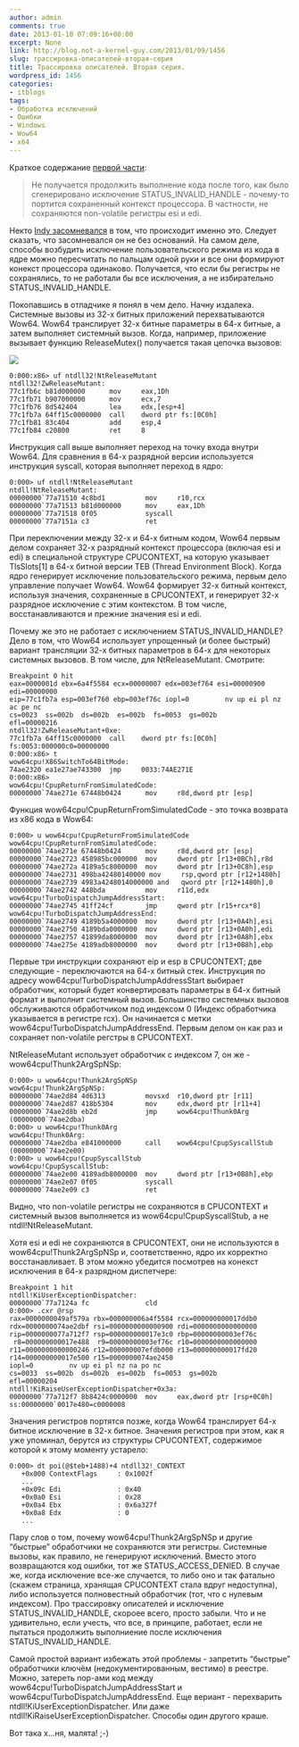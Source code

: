 ```yaml
---
author: admin
comments: true
date: 2013-01-10 07:09:16+00:00
excerpt: None
link: http://blog.not-a-kernel-guy.com/2013/01/09/1456
slug: трассировка-описателей-вторая-серия
title: Трассировка описателей. Вторая серия.
wordpress_id: 1456
categories:
- itblogs
tags:
- Обработка исключений
- Ошибки
- Windows
- Wow64
- x64
---
```


Краткое содержание [первой части](http://blog.not-a-kernel-guy.com/2012/12/04/1437):



> Не получается продолжить выполнение кода после того, как было сгенерировано исключение STATUS_INVALID_HANDLE - почему-то портится сохраненный контекст процессора. В частности, не сохраняются non-volatile регистры esi и edi.


Некто [Indy засомневался](http://blog.not-a-kernel-guy.com/2012/12/04/1437#comment-18030) в том, что происходит именно это. Следует сказать, что засомневался он не без оснований. На самом деле, способы возбудить исключение пользовательского режима из кода в ядре можно пересчитать по пальцам одной руки и все они формируют конекст процессора одинаково. Получается, что если бы регистры не сохранялись, то не работали бы все исключения, а не избирательно STATUS_INVALID_HANDLE.

Покопавшись в отладчике я понял в чем дело.  Начну издалека. Системные вызовы из 32-х битных приложений перехватываются Wow64. Wow64 транслирует 32-х битные параметры в 64-х битные, а затем выполняет системный вызов. Когда, например, приложение вызывает функцию ReleaseMutex() получается такая цепочка вызовов: 

[![](http://blog.not-a-kernel-guy.com/wp-content/uploads/2013/01/wow64_call_stack.png)](http://blog.not-a-kernel-guy.com/wp-content/uploads/2013/01/wow64_call_stack.png)



```no-highlight
0:000:x86> uf ntdll32!NtReleaseMutant
ntdll32!ZwReleaseMutant:
77c1fb6c b81d000000      mov     eax,1Dh
77c1fb71 b907000000      mov     ecx,7
77c1fb76 8d542404        lea     edx,[esp+4]
77c1fb7a 64ff15c0000000  call    dword ptr fs:[0C0h]
77c1fb81 83c404          add     esp,4
77c1fb84 c20800          ret     8
```



Инструкция call выше выполняет переход на точку входа внутри Wow64. Для сравнения в 64-х разрядной версии используется инструкция syscall, которая выполняет переход в ядро:



```no-highlight
0:000> uf ntdll!NtReleaseMutant
ntdll!NtReleaseMutant:
00000000`77a71510 4c8bd1          mov     r10,rcx
00000000`77a71513 b81d000000      mov     eax,1Dh
00000000`77a71518 0f05            syscall
00000000`77a7151a c3              ret
```



При переключении между 32-х и 64-х битным кодом, Wow64 первым делом сохраняет 32-х разрядный контекст процессора (включая esi и edi) в специальной структуре CPUCONTEXT, на которую указывает TlsSlots[1] в 64-х битной версии TEB (Thread Environment Block). Когда ядро генерирует исключение пользовательского режима, первым дело управление получает Wow64. Wow64 формирует 32-х битный контекст, используя значения, сохраненные в CPUCONTEXT, и генерирует 32-х разрядное исключение с этим контекстом. В том числе, восстанавливаются и прежние значения esi и edi.

Почему же это не работает с исключением STATUS_INVALID_HANDLE? Дело в том, что Wow64 использует упрощенный (и более быстрый) вариант трансляции 32-х битных параметров в 64-х для некоторых системных вызовов. В том числе, для NtReleaseMutant. Смотрите:



```no-highlight
Breakpoint 0 hit
eax=0000001d ebx=6a4f5584 ecx=00000007 edx=003ef764 esi=00000900 edi=00000000
eip=77c1fb7a esp=003ef760 ebp=003ef76c iopl=0         nv up ei pl nz ac pe nc
cs=0023  ss=002b  ds=002b  es=002b  fs=0053  gs=002b             efl=00000216
ntdll32!ZwReleaseMutant+0xe:
77c1fb7a 64ff15c0000000  call    dword ptr fs:[0C0h]  fs:0053:000000c0=00000000
0:000:x86> t
wow64cpu!X86SwitchTo64BitMode:
74ae2320 ea1e27ae743300  jmp     0033:74AE271E
0:000:x86>
wow64cpu!CpupReturnFromSimulatedCode:
00000000`74ae271e 67448b0424      mov     r8d,dword ptr [esp]
```



Функция wow64cpu!CpupReturnFromSimulatedCode - это точка возврата из x86 кода в Wow64:



```no-highlight
0:000> u wow64cpu!CpupReturnFromSimulatedCode
wow64cpu!CpupReturnFromSimulatedCode:
00000000`74ae271e 67448b0424      mov     r8d,dword ptr [esp]
00000000`74ae2723 458985bc000000  mov     dword ptr [r13+0BCh],r8d
00000000`74ae272a 4189a5c8000000  mov     dword ptr [r13+0C8h],esp
00000000`74ae2731 498ba42480140000 mov     rsp,qword ptr [r12+1480h]
00000000`74ae2739 4983a4248014000000 and   qword ptr [r12+1480h],0
00000000`74ae2742 448bda          mov     r11d,edx
wow64cpu!TurboDispatchJumpAddressStart:
00000000`74ae2745 41ff24cf        jmp     qword ptr [r15+rcx*8]
wow64cpu!TurboDispatchJumpAddressEnd:
00000000`74ae2749 4189b5a4000000  mov     dword ptr [r13+0A4h],esi
00000000`74ae2750 4189bda0000000  mov     dword ptr [r13+0A0h],edi
00000000`74ae2757 41899da8000000  mov     dword ptr [r13+0A8h],ebx
00000000`74ae275e 4189adb8000000  mov     dword ptr [r13+0B8h],ebp
```



Первые три инструкции сохраняют eip и esp в CPUCONTEXT; две следующие - переключаются на 64-х битный стек. Инструкция по адресу wow64cpu!TurboDispatchJumpAddressStart выбирает обработчик, который будет конвертировать параметры в 64-х битный формат и выполнит системный вызов. Большинство системных вызовов обслуживаются обработчиком под индексом 0 (Индекс обработчика указывается в регистре rcx). Он начинается с метки wow64cpu!TurboDispatchJumpAddressEnd. Первым делом он как раз и сохраняет non-volatile регстры в CPUCONTEXT.

NtReleaseMutant использует обработчик с индексом 7, он же - wow64cpu!Thunk2ArgSpNSp:



```no-highlight
0:000> u wow64cpu!Thunk2ArgSpNSp
wow64cpu!Thunk2ArgSpNSp:
00000000`74ae2d84 4d6313          movsxd  r10,dword ptr [r11]
00000000`74ae2d87 418b5304        mov     edx,dword ptr [r11+4]
00000000`74ae2d8b eb2d            jmp     wow64cpu!Thunk0Arg (00000000`74ae2dba)
0:000> u wow64cpu!Thunk0Arg
wow64cpu!Thunk0Arg:
00000000`74ae2dba e841000000      call    wow64cpu!CpupSyscallStub (00000000`74ae2e00)
0:000> u wow64cpu!CpupSyscallStub
wow64cpu!CpupSyscallStub:
00000000`74ae2e00 4189adb8000000  mov     dword ptr [r13+0B8h],ebp
00000000`74ae2e07 0f05            syscall
00000000`74ae2e09 c3              ret
```



Видно, что non-volatile регистры не сохраняются в CPUCONTEXT и системный вызов выполняется из wow64cpu!CpupSyscallStub, а не ntdll!NtReleaseMutant.

Хотя esi и edi не сохраняются в CPUCONTEXT, они не используются в wow64cpu!Thunk2ArgSpNSp и, соответственно, ядро их корректно восстанавливает. В этом можно убедится посмотрев на конекст исключения в 64-х разрядном диспетчере:



```no-highlight
Breakpoint 1 hit
ntdll!KiUserExceptionDispatcher:
00000000`77a7124a fc              cld
0:000> .cxr @rsp
rax=0000000049af579a rbx=000000006a4f5584 rcx=000000000017ddb0
rdx=0000000074ae2dbf rsi=0000000000000900 rdi=0000000000000000
rip=0000000077a712f7 rsp=000000000017e3c0 rbp=00000000003ef76c
 r8=000000000017e488  r9=00000000003ef76c r10=0000000000000000
r11=0000000000000246 r12=000000007efdb000 r13=000000000017fd20
r14=000000000017e500 r15=0000000074ae2450
iopl=0         nv up ei pl nz na po nc
cs=0033  ss=002b  ds=002b  es=002b  fs=0053  gs=002b             efl=00000204
ntdll!KiRaiseUserExceptionDispatcher+0x3a:
00000000`77a712f7 8b8424c0000000  mov     eax,dword ptr [rsp+0C0h] ss:00000000`0017e480=c0000008
```



Значения регистров портятся позже, когда Wow64 транслирует 64-х битное исключение в 32-х битное. Значения регистров при этом, как я уже упоминал, берутся из структуры CPUCONTEXT, содержимое которой к этому моменту устарело:



```no-highlight
0:000> dt poi(@$teb+1488)+4 ntdll32!_CONTEXT
   +0x000 ContextFlags     : 0x1002f
   ...
   +0x09c Edi              : 0x40
   +0x0a0 Esi              : 0x28
   +0x0a4 Ebx              : 0x6a327f
   +0x0a8 Edx              : 0
   ...
```



Пару слов о том, почему wow64cpu!Thunk2ArgSpNSp и другие “быстрые” обработчики не сохраняются эти регистры. Системные вызовы, как правило, не генерируют исключений. Вместо этого возвращаются код ошибки, тот же STATUS_ACCESS_DENIED. В случае же, когда исключение все-же случается, то либо оно и так фатально (скажем страница, хранящая CPUCONTEXT стала вдруг недоступна), либо используется полновестный обработчик (тот, что с нулевым индексом). Про трассировку описателей и исключение STATUS_INVALID_HANDLE, скороее всего, просто забыли. Что и не удивительно, если учесть, что все, в принципе, работает, если не пытаться продолжить выполниение после исключения STATUS_INVALID_HANDLE.

Самой простой вариант избежать этой проблемы - запретить “быстрые” обработчики ключём (недокументированным, вестимо) в реестре. Можно, затереть nop-ами код между wow64cpu!TurboDispatchJumpAddressStart и wow64cpu!TurboDispatchJumpAddressEnd. Еще вериант - перехварить ntdll!KiUserExceptionDispatcher. Или даже ntdll!KiRaiseUserExceptionDispatcher. Способы один другого краше.

Вот така х...ня, малята! ;-)
